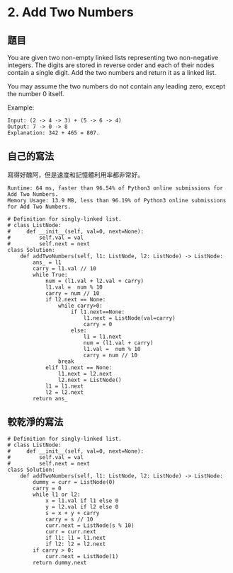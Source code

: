 # 2. Add Two Numbers
## 題目
You are given two non-empty linked lists representing two non-negative integers. The digits are stored in reverse order and each of their nodes contain a single digit. Add the two numbers and return it as a linked list.

You may assume the two numbers do not contain any leading zero, except the number 0 itself.

Example:
```
Input: (2 -> 4 -> 3) + (5 -> 6 -> 4)
Output: 7 -> 0 -> 8
Explanation: 342 + 465 = 807.
```

## 自己的寫法

寫得好醜阿，但是速度和記憶體利用率都非常好。

```
Runtime: 64 ms, faster than 96.54% of Python3 online submissions for Add Two Numbers.
Memory Usage: 13.9 MB, less than 96.19% of Python3 online submissions for Add Two Numbers.
```

```
# Definition for singly-linked list.
# class ListNode:
#     def __init__(self, val=0, next=None):
#         self.val = val
#         self.next = next
class Solution:
    def addTwoNumbers(self, l1: ListNode, l2: ListNode) -> ListNode:
        ans_ = l1
        carry = l1.val // 10
        while True:
            num = (l1.val + l2.val + carry)
            l1.val =  num % 10
            carry = num // 10
            if l2.next == None:
                while carry>0:
                    if l1.next==None:
                        l1.next = ListNode(val=carry)
                        carry = 0
                    else: 
                        l1 = l1.next
                        num = (l1.val + carry)
                        l1.val =  num % 10
                        carry = num // 10
                break
            elif l1.next == None:
                l1.next = l2.next
                l2.next = ListNode()
            l1 = l1.next
            l2 = l2.next
        return ans_
```

## 較乾淨的寫法

```
# Definition for singly-linked list.
# class ListNode:
#     def __init__(self, val=0, next=None):
#         self.val = val
#         self.next = next
class Solution:
    def addTwoNumbers(self, l1: ListNode, l2: ListNode) -> ListNode:
        dummy = curr = ListNode(0)
        carry = 0
        while l1 or l2:
            x = l1.val if l1 else 0
            y = l2.val if l2 else 0
            s = x + y + carry
            carry = s // 10
            curr.next = ListNode(s % 10)
            curr = curr.next
            if l1: l1 = l1.next
            if l2: l2 = l2.next
        if carry > 0:
            curr.next = ListNode(1)
        return dummy.next
```
